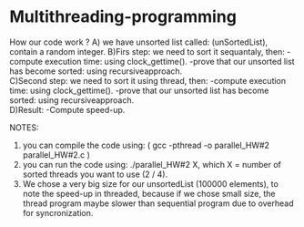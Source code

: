 # Multithreading-programming
 How our code work ?
   A) we have unsorted list called: (unSortedList), contain a random integer. 
   B)Firs step: we need to sort it sequantaly, then:
      -compute execution time: using clock_gettime(). 
      -prove that our unsorted list has become sorted: using recursiveapproach.  
   C)Second step: we need to sort it using thread, then:
      -compute execution time: using clock_gettime(). 
      -prove that our unsorted list has become sorted: using recursiveapproach.   
   D)Result: 
      -Compute speed-up.
      
NOTES: 
1) you can compile the code using: ( gcc -pthread -o parallel_HW#2  parallel_HW#2.c )
2) you can run the code using: ./parallel_HW#2 X, which X = number of sorted threads you want to use (2 / 4). 
3) We chose a very big size for our unsortedList (100000 elements), to note the speed-up in threaded, because if we chose small size,
   the thread program maybe slower than sequential program due to overhead for syncronization.
